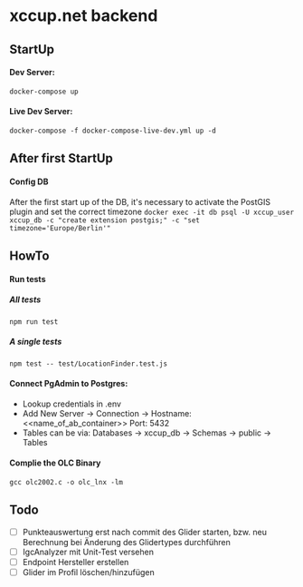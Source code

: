 # xccup.net backend

## StartUp

#### Dev Server:

`docker-compose up`

#### Live Dev Server:

`docker-compose -f docker-compose-live-dev.yml up -d`

## After first StartUp

#### Config DB

After the first start up of the DB, it's necessary to activate the PostGIS plugin and set the correct timezone
`docker exec -it db psql -U xccup_user xccup_db -c "create extension postgis;" -c "set timezone='Europe/Berlin'"`

## HowTo

#### Run tests

##### All tests

`npm run test`

##### A single tests

`npm test -- test/LocationFinder.test.js`

#### Connect PgAdmin to Postgres:

- Lookup credentials in .env
- Add New Server -> Connection -> Hostname: <<name_of_ab_container>> Port: 5432
- Tables can be via: Databases -> xccup_db -> Schemas -> public -> Tables

#### Complie the OLC Binary

`gcc olc2002.c -o olc_lnx -lm`

## Todo

- [ ] Punkteauswertung erst nach commit des Glider starten, bzw. neu Berechnung bei Änderung des Glidertypes durchführen
- [ ] IgcAnalyzer mit Unit-Test versehen
- [ ] Endpoint Hersteller erstellen
- [ ] Glider im Profil löschen/hinzufügen
